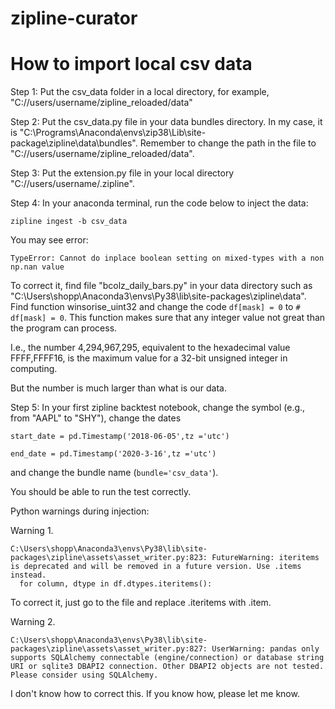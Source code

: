 # zipline-curator
# How to import local csv data

Step 1: Put the csv_data folder in a local directory, for example, "C://users/username/zipline_reloaded/data"

Step 2: Put the csv_data.py file in your data bundles directory. In my case, it is "C:\Programs\Anaconda\envs\zip38\Lib\site-package\zipline\data\bundles". Remember to change the path in the file to "C://users/username/zipline_reloaded/data".

Step 3: Put the extension.py file in your local directory "C://users/username/.zipline".

Step 4: In your anaconda terminal, run the code below to inject the data:
```
zipline ingest -b csv_data
```


You may see error: 

`TypeError: Cannot do inplace boolean setting on mixed-types with a non np.nan value`

To correct it, find file "bcolz_daily_bars.py" in your data directory such as "C:\Users\shopp\Anaconda3\envs\Py38\lib\site-packages\zipline\data\". Find function  winsorise_uint32 and change the code  `df[mask] = 0` to `# df[mask] = 0`. This function makes sure that any integer value not great than the program can process.

I.e., the number 4,294,967,295, equivalent to the hexadecimal value FFFF,FFFF16, is the maximum value for a 32-bit unsigned integer in computing.

But the number is much larger than what is our data.

Step 5: In your first zipline backtest notebook, change the symbol (e.g., from "AAPL" to "SHY"), change the dates
```# Set start and end date
start_date = pd.Timestamp('2018-06-05',tz ='utc')

end_date = pd.Timestamp('2020-3-16',tz ='utc')
```
and change the bundle name (`bundle='csv_data'`). 

You should be able to run the test correctly.


Python warnings during injection:

Warning 1.

```
C:\Users\shopp\Anaconda3\envs\Py38\lib\site-packages\zipline\assets\asset_writer.py:823: FutureWarning: iteritems is deprecated and will be removed in a future version. Use .items instead.
  for column, dtype in df.dtypes.iteritems():
```
To correct it, just go to the file and replace .iteritems with .item.

Warning 2.

```
C:\Users\shopp\Anaconda3\envs\Py38\lib\site-packages\zipline\assets\asset_writer.py:827: UserWarning: pandas only supports SQLAlchemy connectable (engine/connection) or database string URI or sqlite3 DBAPI2 connection. Other DBAPI2 objects are not tested. Please consider using SQLAlchemy.
```

I don't know how to correct this. If you know how, please let me know.

